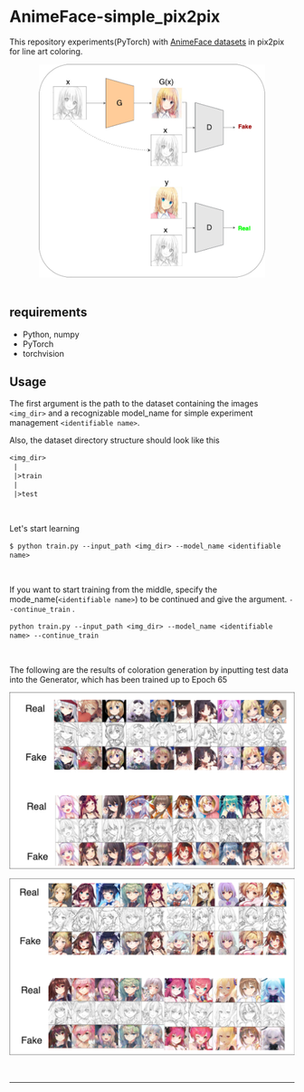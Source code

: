 # AnimeFace-simple_pix2pix

This repository experiments(PyTorch) with [AnimeFace datasets](https://www.kaggle.com/scribbless/another-anime-face-dataset) in pix2pix for line art coloring.  
  
<div align="center">
  <img src="images/model.png" width=400 />
</div>


<br>


## requirements
- Python, numpy
- PyTorch
- torchvision


## Usage

The first argument is the path to the dataset containing the images `<img_dir>` and a recognizable model_name for simple experiment management `<identifiable name>`.   

Also, the dataset directory structure should look like this
```
<img_dir>
 |
 |>train
 |
 |>test
```

<br>

Let's start learning
```
$ python train.py --input_path <img_dir> --model_name <identifiable name>
```
<br>


If you want to start training from the middle, specify the mode_name(`<identifiable name>`)  to be continued and give the argument. `--continue_train` .

```
python train.py --input_path <img_dir> --model_name <identifiable name> --continue_train
```

<br>

The following are the results of coloration generation by inputting test data into the Generator, which has been trained up to Epoch 65


![](images/res_concat.png)

![](images/res_noconcat.png)

<br>

***

